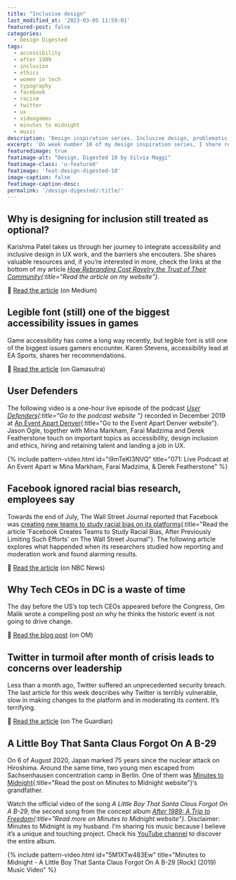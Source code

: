 ```yaml
---
title: "Inclusive design"
last_modified_at: '2023-03-05 11:59:01'
featured-post: false
categories:
  - Design Digested
tags:
  - accessibility
  - after 1989
  - inclusion
  - ethics
  - women in tech
  - typography
  - facebook
  - racism
  - twitter
  - ux
  - videogames
  - minutes to midnight
  - music
description: 'Design inspiration series. Inclusive design, problematic social media facts, and a great music project.'
excerpt: 'On week number 10 of my design inspiration series, I share resources about inclusive design, problematic social media facts, and a great music project.'
featuredimage: true
featimage-alt: "Design, Digested 10 by Silvia Maggi"
featimage-class: 'u-featured'
featimage: 'feat-design-digested-10'
image-caption: false
featimage-caption-desc: 
permalink: '/design-digested/:title/'
---
```

## Why is designing for inclusion still treated as optional?

Karishma Patel takes us through her journey to integrate accessibility and inclusive design in UX work, and the barriers she encouters. She shares valuable resources and, if you’re interested in more, check the links at the bottom of my article _[How Rebranding Cost Ravelry the Trust of Their Community](/design/ravelry-rebranding/){:title="Read the article on my website"}_.

<p class="detached">🔗 <a href="https://uxdesign.cc/why-is-designing-for-inclusion-still-treated-as-optional-c3f9fd759c03">Read the article</a> (on Medium)</p>

## Legible font (still) one of the biggest accessibility issues in games

Game accessibility has come a long way recently, but legible font is still one of the biggest issues gamers encounter. Karen Stevens, accessibility lead at EA Sports, shares her recommendations.

<p class="detached">🔗 <a href="https://www.gamedeveloper.com/design/legible-font-still-one-of-the-biggest-accessibility-issues-in-games">Read the article</a> (on Gamasutra)</p>

## User Defenders

The following video is a one-hour live episode of the podcast _[User Defenders](https://userdefenders.com/){:title="Go to the podcast website "}_ recorded in December 2019 at [An Event Apart Denver](https://aneventapart.com/){:title="Go to the Event Apart Denver website"}. Jason Ogle, together with Mina Markham, Farai Madzima and Derek Featherstone touch on important topics as accessibility, design inclusion and ethics, hiring and retaining talent and landing a job in UX.

{% include pattern-video.html id="i9mTeKl3NVQ" title="071: Live Podcast at An Event Apart w Mina Markham, Farai Madzima, & Derek Featherstone" %}

## Facebook ignored racial bias research, employees say

Towards the end of July, The Wall Street Journal reported that Facebook was [creating new teams to study racial bias on its platforms](https://www.wsj.com/articles/facebook-creates-teams-to-study-racial-bias-on-its-platforms-11595362939){:title="Read the article 'Facebook Creates Teams to Study Racial Bias, After Previously Limiting Such Efforts' on The Wall Street Journal"}. The following article explores what happended when its researchers studied how reporting and moderation work and found alarming results.

<p class="detached">🔗 <a href="https://www.nbcnews.com/tech/tech-news/facebook-management-ignored-internal-research-showing-racial-bias-current-former-n1234746">Read the article</a> (on NBC News)</p>

## Why Tech CEOs in DC is a waste of time

The day before the US’s top tech CEOs appeared before the Congress, Om Malik wrote a compelling post on why he thinks the historic event is not going to drive change.

<p class="detached">🔗 <a href="https://om.co/2020/07/28/why-tech-ceos-in-dc-is-a-waste-of-time/">Read the blog post</a> (on OM)</p>

## Twitter in turmoil after month of crisis leads to concerns over leadership

Less than a month ago, Twitter suffered an unprecedented security breach. The last article for this week describes why Twitter is terribly vulnerable, slow in making changes to the platform and in moderating its content. It’s terrifying.

<p class="detached">🔗 <a href="https://www.theguardian.com/technology/2020/jul/29/twitter-in-turmoil-after-month-of-crisis-jack-dorsey">Read the article</a> (on The Guardian)</p>

## A Little Boy That Santa Claus Forgot On A B-29

On 6 of August 2020, Japan marked 75 years since the nuclear attack on Hiroshima. Around the same time, two young men escaped from Sachsenhausen concentration camp in Berlin. One of them was [Minutes to Midnight](https://blog.minutestomidnight.co.uk/2020/08/06/a-little-boy-that-santa-claus-forgot-on-a-b-29/){:title="Read the post on Minutes to Midnight website"}‘s grandfather.

Watch the official video of the song _A Little Boy That Santa Claus Forgot On A B-29_, the second song from the concept album _[After 1989: A Trip to Freedom](https://minutestomidnight.co.uk/new-album-after-1989/){:title="Read more on Minutes to Midnight website"}_. Disclaimer: Minutes to Midnight is my husband. I’m sharing his music because I believe it’s a unique and touching project. Check his [YouTube channel](https://www.youtube.com/channel/UCXO3ZbalCLwCZwHk_UkDBHg/) to discover the entire album.

{% include pattern-video.html id="5M1XTw483Ew" title="Minutes to Midnight - A Little Boy That Santa Claus Forgot On A B-29 [Rock] (2019) Music Video" %}
